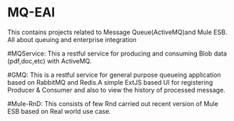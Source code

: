 # MQ-EAI
This contains projects related to Message Queue(ActiveMQ)and Mule ESB. All about queuing and enterprise integration


#MQService: This a restful service for producing and consuming Blob data (pdf,doc,etc)  with ActiveMQ.


#GMQ: This is a restful service for general purpose queueing application based on RabbitMQ and Redis.A simple ExtJS based UI 
for registering Producer & Consumer and also to view the history of  processed  message.


#Mule-RnD: This consists of few Rnd carried out recent version of Mule ESB based on Real world use case.
